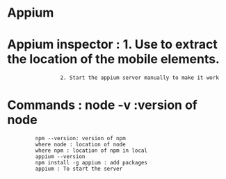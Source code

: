 # Appium
# Appium inspector : 1. Use to extract the location of the mobile elements.
                     2. Start the appium server manually to make it work
# Commands : node -v :version of node
             npm --version: version of npm
             where node : location of node
             where npm : location of npm in local
             appium --version
             npm install -g appium : add packages
             appium : To start the server
             
      
